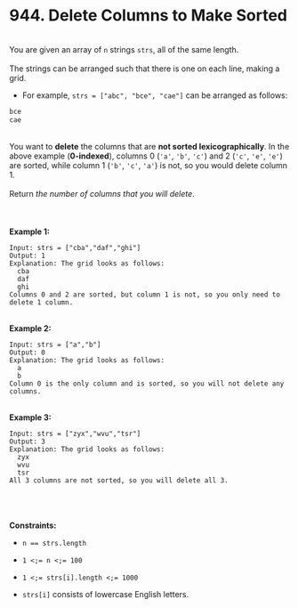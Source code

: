 # 944. Delete Columns to Make Sorted

<br />You are given an array of `n` strings `strs`, all of the same length.<br />
<br />The strings can be arranged such that there is one on each line, making a grid.<br />

* For example, `strs = ["abc", "bce", "cae"]` can be arranged as follows:


```abc
bce
cae
```
<br />You want to **delete** the columns that are **not sorted lexicographically**. In the above example (**0-indexed**), columns 0 (`'a'`, `'b'`, `'c'`) and 2 (`'c'`, `'e'`, `'e'`) are sorted, while column 1 (`'b'`, `'c'`, `'a'`) is not, so you would delete column 1.<br />
<br />Return <em>the number of columns that you will delete</em>.<br />
<br /> <br />
<br />**Example 1:**<br />
```
Input: strs = ["cba","daf","ghi"]
Output: 1
Explanation: The grid looks as follows:
  cba
  daf
  ghi
Columns 0 and 2 are sorted, but column 1 is not, so you only need to delete 1 column.
```
<br />**Example 2:**<br />
```
Input: strs = ["a","b"]
Output: 0
Explanation: The grid looks as follows:
  a
  b
Column 0 is the only column and is sorted, so you will not delete any columns.
```
<br />**Example 3:**<br />
```
Input: strs = ["zyx","wvu","tsr"]
Output: 3
Explanation: The grid looks as follows:
  zyx
  wvu
  tsr
All 3 columns are not sorted, so you will delete all 3.
```
<br /> <br />
<br />**Constraints:**<br />

* `n == strs.length`

* `1 <;= n <;= 100`

* `1 <;= strs[i].length <;= 1000`

* `strs[i]` consists of lowercase English letters.